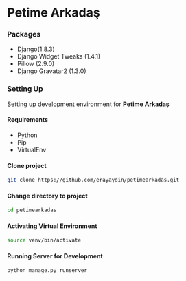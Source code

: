 Petime Arkadaş
==============

### Packages

- Django(1.8.3)
- Django Widget Tweaks (1.4.1)
- Pillow (2.9.0)
- Django Gravatar2 (1.3.0)

### Setting Up

Setting up development environment for **Petime Arkadaş**

#### Requirements

- Python
- Pip
- VirtualEnv

#### Clone project

```bash
git clone https://github.com/erayaydin/petimearkadas.git
```

#### Change directory to project

```bash
cd petimearkadas
```

#### Activating Virtual Environment

```bash
source venv/bin/activate
```

#### Running Server for Development

```bash
python manage.py runserver
```